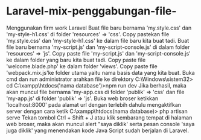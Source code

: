 # Laravel-mix-penggabungan-file-
Menggunakan firm work Laravel
Buat file baru bernama 'my.style.css' dan 'my-style-h1.css' di folder 'resources' => 'css'.
Copy pastekan file 'my.style.css' dan 'my-style-h1.css' ke dalam file baru kita buat tadi.
Buat file baru bernama 'my-script.js' dan 'my-script-console.js' di dalam folder 'resources' => 'js'.
Copy paste file 'my-script.js' dan 'my-script-console.js' ke dalam folder yang baru kita buat tadi.
Copy paste file 'welcome.blade.php' ke dalam folder 'views'.
Copy paste file 'webpack.mix.js'ke folder utama yaitu nama basis data yang kita buat.
Buka cmd dan run administrator arahkan file ke direktory C:\Windows\sistem32> cd C:\xampp\htdocs\('nama database')>npm run dev
Jika berhasil, maka akan muncul file bernama 'my-app.css di folder 'publik' => 'css' dan file 'my-app.js' di folder 'publik' => 'js'.
Buka web broser ketikkan 'localhost:8000' pada alamat url dengan terlebih dahulu mengaktifkan server dengan cara ketik C:\xampp\htdocs\(nama database)> php artisan serve
Tekan tombol Ctrl + Shift + J atau klik sembarang tempat di halaman web broser, maka akan muncul alert "saya diklik' serta pesan console 'saya juga diklik' yang menendakan kode Java Script sudah berjalan di Laravel.
